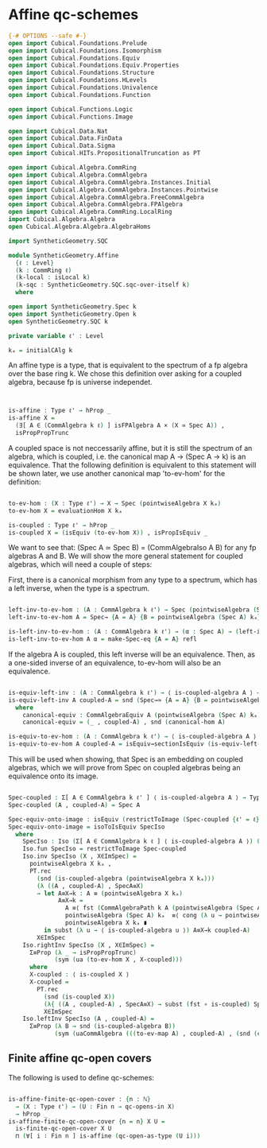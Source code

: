 Affine qc-schemes
=================

```agda
{-# OPTIONS --safe #-}
open import Cubical.Foundations.Prelude
open import Cubical.Foundations.Isomorphism
open import Cubical.Foundations.Equiv
open import Cubical.Foundations.Equiv.Properties
open import Cubical.Foundations.Structure
open import Cubical.Foundations.HLevels
open import Cubical.Foundations.Univalence
open import Cubical.Foundations.Function

open import Cubical.Functions.Logic
open import Cubical.Functions.Image

open import Cubical.Data.Nat
open import Cubical.Data.FinData
open import Cubical.Data.Sigma
open import Cubical.HITs.PropositionalTruncation as PT

open import Cubical.Algebra.CommRing
open import Cubical.Algebra.CommAlgebra
open import Cubical.Algebra.CommAlgebra.Instances.Initial
open import Cubical.Algebra.CommAlgebra.Instances.Pointwise
open import Cubical.Algebra.CommAlgebra.FreeCommAlgebra
open import Cubical.Algebra.CommAlgebra.FPAlgebra
open import Cubical.Algebra.CommRing.LocalRing
import Cubical.Algebra.Algebra
open Cubical.Algebra.Algebra.AlgebraHoms

import SyntheticGeometry.SQC

module SyntheticGeometry.Affine
  {ℓ : Level}
  (k : CommRing ℓ)
  (k-local : isLocal k)
  (k-sqc : SyntheticGeometry.SQC.sqc-over-itself k)
  where

open import SyntheticGeometry.Spec k
open import SyntheticGeometry.Open k
open SyntheticGeometry.SQC k

private variable ℓ' : Level

kₐ = initialCAlg k

```

An affine type is a type, that is equivalent to the spectrum of a fp algebra over the base ring k.
We chose this definition over asking for a coupled algebra, because fp is universe independet.

```agda


is-affine : Type ℓ' → hProp _
is-affine X =
  (∃[ A ∈ (CommAlgebra k ℓ) ] isFPAlgebra A × (X ≃ Spec A)) ,
  isPropPropTrunc

```

A coupled space is not neccessarily affine, but it is still the spectrum of an algebra,
which is coupled, i.e. the canonical map A → (Spec A → k) is an equivalence.
That the following definition is equivalent to this statement will be shown later,
we use another canonical map 'to-ev-hom' for the definition:

```agda

to-ev-hom : (X : Type ℓ') → X → Spec (pointwiseAlgebra X kₐ)
to-ev-hom X = evaluationHom X kₐ

is-coupled : Type ℓ' → hProp _
is-coupled X = (isEquiv (to-ev-hom X)) , isPropIsEquiv _

```

We want to see that: (Spec A ≃ Spec B) = (CommAlgebraIso A B) for any fp algebras A and B.
We will show the more general statement for coupled algebras, which will need a couple of steps:

First, there is a canonical morphism from any type to a spectrum,
which has a left inverse, when the type is a spectrum.


```agda

left-inv-to-ev-hom : (A : CommAlgebra k ℓ') → Spec (pointwiseAlgebra (Spec A) kₐ) → Spec A
left-inv-to-ev-hom A = Spec→ {A = A} {B = pointwiseAlgebra (Spec A) kₐ} (canonical-hom A)

is-left-inv-to-ev-hom : (A : CommAlgebra k ℓ') → (α : Spec A) → (left-inv-to-ev-hom A) (to-ev-hom (Spec A) α) ≡ α
is-left-inv-to-ev-hom A α = make-Spec-eq {A = A} refl

```

If the algebra A is coupled, this left inverse will be an equivalence.
Then, as a one-sided inverse of an equivalence, to-ev-hom will also be an equivalence.

```agda

is-equiv-left-inv : (A : CommAlgebra k ℓ') → ⟨ is-coupled-algebra A ⟩ → isEquiv (left-inv-to-ev-hom A)
is-equiv-left-inv A coupled-A = snd (Spec→≃ {A = A} {B = pointwiseAlgebra (Spec A) kₐ} canonical-equiv)
  where
    canonical-equiv : CommAlgebraEquiv A (pointwiseAlgebra (Spec A) kₐ)
    canonical-equiv = (_ , coupled-A) , snd (canonical-hom A)

is-equiv-to-ev-hom : (A : CommAlgebra k ℓ') → ⟨ is-coupled-algebra A ⟩ → isEquiv (to-ev-hom (Spec A))
is-equiv-to-ev-hom A coupled-A = isEquiv→sectionIsEquiv (is-equiv-left-inv A coupled-A) (is-left-inv-to-ev-hom A)
```

This will be used when showing, that Spec is an embedding on coupled algebras, which we will prove
from Spec on coupled algebras being an equivalence onto its image.

```agda

Spec-coupled : Σ[ A ∈ CommAlgebra k ℓ' ] ⟨ is-coupled-algebra A ⟩ → Type _
Spec-coupled (A , coupled-A) = Spec A

Spec-equiv-onto-image : isEquiv (restrictToImage (Spec-coupled {ℓ' = ℓ}))
Spec-equiv-onto-image = isoToIsEquiv SpecIso
  where
    SpecIso : Iso (Σ[ A ∈ CommAlgebra k ℓ ] ⟨ is-coupled-algebra A ⟩) (Image Spec-coupled)
    Iso.fun SpecIso = restrictToImage Spec-coupled
    Iso.inv SpecIso (X , X∈ImSpec) =
      pointwiseAlgebra X kₐ ,
      PT.rec
        (snd (is-coupled-algebra (pointwiseAlgebra X kₐ)))
        (λ ((A , coupled-A) , SpecA≡X)
        → let A≡X→k : A ≡ (pointwiseAlgebra X kₐ)
              A≡X→k =
                A ≡⟨ fst (CommAlgebraPath k A (pointwiseAlgebra (Spec A) kₐ)) ((_ , coupled-A) , snd (canonical-hom A))  ⟩
                pointwiseAlgebra (Spec A) kₐ  ≡⟨ cong (λ u → pointwiseAlgebra u kₐ) SpecA≡X ⟩
                pointwiseAlgebra X kₐ ∎
          in subst (λ u → ⟨ is-coupled-algebra u ⟩) A≡X→k coupled-A)
        X∈ImSpec
    Iso.rightInv SpecIso (X , X∈ImSpec) =
      Σ≡Prop (λ _ → isPropPropTrunc)
             (sym (ua (to-ev-hom X , X-coupled)))
      where
      X-coupled : ⟨ is-coupled X ⟩
      X-coupled =
        PT.rec
          (snd (is-coupled X))
          (λ{ ((A , coupled-A) , SpecA≡X) → subst (fst ∘ is-coupled) SpecA≡X (is-equiv-to-ev-hom A coupled-A)})
          X∈ImSpec
    Iso.leftInv SpecIso (A , coupled-A) =
      Σ≡Prop (λ B → snd (is-coupled-algebra B))
             (sym (uaCommAlgebra (((to-ev-map A) , coupled-A) , (snd (canonical-hom A)))))

```

Finite affine qc-open covers
----------------------------
The following is used to define qc-schemes:

```agda

is-affine-finite-qc-open-cover : {n : ℕ}
  → (X : Type ℓ') → (U : Fin n → qc-opens-in X)
  → hProp _
is-affine-finite-qc-open-cover {n = n} X U =
  is-finite-qc-open-cover X U
  ⊓ (∀[ i ∶ Fin n ] is-affine (qc-open-as-type (U i)))

```
